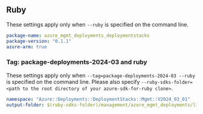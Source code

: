 
## Ruby

These settings apply only when `--ruby` is specified on the command line.

```yaml
package-name: azure_mgmt_deployments_deploymentstacks
package-version: "0.1.1"
azure-arm: true
```

### Tag: package-deployments-2024-03 and ruby

These settings apply only when `--tag=package-deployments-2024-03 --ruby` is specified on the command line.
Please also specify `--ruby-sdks-folder=<path to the root directory of your azure-sdk-for-ruby clone>`.

```yaml $(tag) == 'package-deployments-2024-03' && $(ruby)
namespace: "Azure::Deployments::DeploymentStacks::Mgmt::V2024_03_01"
output-folder: $(ruby-sdks-folder)/management/azure_mgmt_deployments/lib
```

